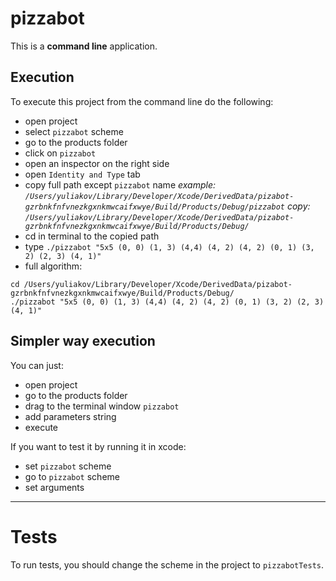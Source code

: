 # pizzabot

This is a **command line** application.

## Execution
To execute this project from the command line do the following:

- open project
- select `pizzabot` scheme 
- go to the products folder
- click on `pizzabot`
- open an inspector on the right side
- open `Identity and Type` tab
- copy full path except `pizzabot` name
*example: `/Users/yuliakov/Library/Developer/Xcode/DerivedData/pizabot-gzrbnkfnfvnezkgxnkmwcaifxwye/Build/Products/Debug/pizzabot`
copy: `/Users/yuliakov/Library/Developer/Xcode/DerivedData/pizabot-gzrbnkfnfvnezkgxnkmwcaifxwye/Build/Products/Debug/`*
- cd in terminal to the copied path
- type `./pizzabot "5x5 (0, 0) (1, 3) (4,4) (4, 2) (4, 2) (0, 1) (3, 2) (2, 3) (4, 1)"`
- full algorithm:
```
cd /Users/yuliakov/Library/Developer/Xcode/DerivedData/pizabot-gzrbnkfnfvnezkgxnkmwcaifxwye/Build/Products/Debug/
./pizzabot "5x5 (0, 0) (1, 3) (4,4) (4, 2) (4, 2) (0, 1) (3, 2) (2, 3) (4, 1)"
```
## Simpler way execution
You can just:
- open project
- go to the products folder
- drag to the terminal window `pizzabot`
- add parameters string
- execute

If you want to test it by running it in xcode:
- set `pizzabot` scheme
- go to `pizzabot` scheme
- set arguments

---
# Tests
To run tests, you should change the scheme in the project to `pizzabotTests`.
